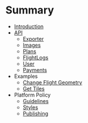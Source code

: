 # Summary

* [Introduction](README.md)
* [API](api-overview.md)
   * [Exporter](exporter.md)
   * [Images](images.md)
   * [Plans](plans.md)
   * [FlightLogs](flightlogs.md)
   * [User](user.md)
   * [Payments](payments.md)
* Examples
   * [Change Flight Geometry](change_flight_geometry.md)
   * [Get Tiles](get_tiles.md)
* Platform Policy
   * [Guidelines](guidelines.md)
   * [Styles](styles.md)
   * [Publishing](publishing.md)

